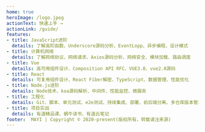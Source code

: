 ```yaml
---
home: true
heroImage: /logo.jpeg
actionText: 快速上手 →
actionLink: /guide/
features:
- title: JavaScript进阶
  details: 了解高阶函数、Underscore源码分析、EventLopp、异步编程、设计模式
- title: 计算机网络
  details: 了解网络协议、网络请求、Axios源码分析、网络安全、模块加载、路由调度
- title: Vue
  details: 高可用组件设计、Composition API RFC、VUE3.0、vue2.0源码
- title: React
  details: 可复用组件设计、React Fiber解密、TypeScript、数据管理、性能优化
- title: Node.js进阶
  details: Node技术、koa源码解析、中间件、性能监控、微服务
- title: 工程化
  details: Git、脚本、单元测试、e2e测试、持续集成、部署、前后端分离、多仓库版本管理、代理抓包、内网穿透、mock、远程调试、server-x
- title: 项目实战
  details: 有道精品课、蜗牛读书、有道云笔记
footer:  MAYI | Copyright © 2020-present(版权所有，转载请注来源)
---
```


